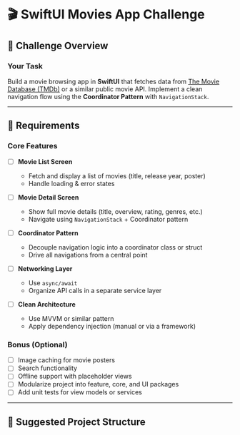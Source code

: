 # 🎬 SwiftUI Movies App Challenge

## 📱 Challenge Overview

### Your Task

Build a movie browsing app in **SwiftUI** that fetches data from [The Movie Database (TMDb)](https://developer.themoviedb.org/) or a similar public movie API. Implement a clean navigation flow using the **Coordinator Pattern** with `NavigationStack`.

---

## 🎯 Requirements

### Core Features

- [ ] **Movie List Screen**
  - Fetch and display a list of movies (title, release year, poster)
  - Handle loading & error states

- [ ] **Movie Detail Screen**
  - Show full movie details (title, overview, rating, genres, etc.)
  - Navigate using `NavigationStack` + Coordinator pattern

- [ ] **Coordinator Pattern**
  - Decouple navigation logic into a coordinator class or struct
  - Drive all navigations from a central point

- [ ] **Networking Layer**
  - Use `async/await`
  - Organize API calls in a separate service layer

- [ ] **Clean Architecture**
  - Use MVVM or similar pattern
  - Apply dependency injection (manual or via a framework)

### Bonus (Optional)

- [ ] Image caching for movie posters
- [ ] Search functionality
- [ ] Offline support with placeholder views
- [ ] Modularize project into feature, core, and UI packages
- [ ] Add unit tests for view models or services

---

## 🧱 Suggested Project Structure
